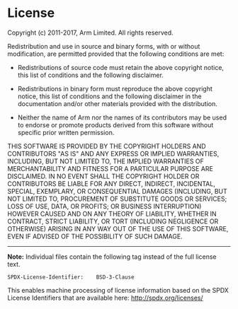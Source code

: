 License
=======

Copyright (c) 2011-2017, Arm Limited. All rights reserved.

Redistribution and use in source and binary forms, with or without modification,
are permitted provided that the following conditions are met:

-  Redistributions of source code must retain the above copyright notice, this
   list of conditions and the following disclaimer.

-  Redistributions in binary form must reproduce the above copyright notice,
   this list of conditions and the following disclaimer in the documentation
   and/or other materials provided with the distribution.

-  Neither the name of Arm nor the names of its contributors may be used to
   endorse or promote products derived from this software without specific prior
   written permission.

THIS SOFTWARE IS PROVIDED BY THE COPYRIGHT HOLDERS AND CONTRIBUTORS "AS IS" AND
ANY EXPRESS OR IMPLIED WARRANTIES, INCLUDING, BUT NOT LIMITED TO, THE IMPLIED
WARRANTIES OF MERCHANTABILITY AND FITNESS FOR A PARTICULAR PURPOSE ARE
DISCLAIMED. IN NO EVENT SHALL THE COPYRIGHT HOLDER OR CONTRIBUTORS BE LIABLE FOR
ANY DIRECT, INDIRECT, INCIDENTAL, SPECIAL, EXEMPLARY, OR CONSEQUENTIAL DAMAGES
(INCLUDING, BUT NOT LIMITED TO, PROCUREMENT OF SUBSTITUTE GOODS OR SERVICES;
LOSS OF USE, DATA, OR PROFITS; OR BUSINESS INTERRUPTION) HOWEVER CAUSED AND ON
ANY THEORY OF LIABILITY, WHETHER IN CONTRACT, STRICT LIABILITY, OR TORT
(INCLUDING NEGLIGENCE OR OTHERWISE) ARISING IN ANY WAY OUT OF THE USE OF THIS
SOFTWARE, EVEN IF ADVISED OF THE POSSIBILITY OF SUCH DAMAGE.

---

__Note:__
Individual files contain the following tag instead of the full license text.

    SPDX-License-Identifier:    BSD-3-Clause

This enables machine processing of license information based on the SPDX
License Identifiers that are available here: http://spdx.org/licenses/
